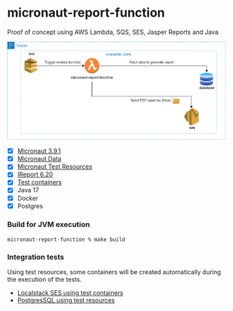 # micronaut-report-function
Proof of concept using AWS Lambda, SQS, SES, Jasper Reports and Java

![picture](img/aws-diagram.png)

- [x] [Micronaut 3.9.1](https://micronaut.io/)
- [x] [Micronaut Data](https://micronaut-projects.github.io/micronaut-data/latest/guide/)
- [x] [Micronaut Test Resources](https://micronaut-projects.github.io/micronaut-test-resources/latest/guide/)
- [x] [IReport 6.20](https://sourceforge.net/projects/jasperstudio/files/JaspersoftStudio-6.20.0/)
- [x] [Test containers](https://testcontainers.com/guides/getting-started-with-testcontainers-for-java/?_gl=1*1a5uv1a*_up*MQ..*_ga*MzEwODQyMzU4LjE2OTA3NTc3Mzg.*_ga_22TYV8FBPD*MTY5MDc1NzczNS4xLjAuMTY5MDc1NzczNS4wLjAuMA)
- [x] Java 17
- [x] Docker
- [x] Postgres

### Build for JVM execution
```console
micronaut-report-function % make build
```

### Integration tests

Using test resources, some containers will be created automatically during the execution of the tests.

- [Localstack SES using test containers](https://github.com/fbourguignon/micronaut-report-function/blob/main/src/test/java/integration/SESLocalStackClientFactory.java#L21)
- [PostgresSQL using test resources](https://github.com/fbourguignon/micronaut-report-function/blob/main/src/test/resources/application.yml#L7)

